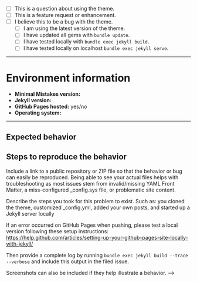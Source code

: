 <!--
  Before submitting please search open and closed issues at 
  https://github.com/mmistakes/minimal-mistakes/issues to avoid duplication.

  Feel free to use the following as a template and remove or add fields as you 
  see fit. You can convert `[ ]` into `[x]` completed check boxes.
-->

- [ ] This is a question about using the theme.
- [ ] This is a feature request or enhancement.
- [ ] I believe this to be a bug with the theme.
  - [ ] I am using the latest version of the theme.
  - [ ] I have updated all gems with `bundle update`.
  - [ ] I have tested locally with `bundle exec jekyll build`.
  - [ ] I have tested locally on localhost `bundle exec jekyll serve`.

---

# Environment information

<!--
  Please include theme version, Jekyll version, whether you are hosting with
  GitHub Pages, and the operating system you are on or tested with.
-->

- **Minimal Mistakes version:**
- **Jekyll version:**
- **GitHub Pages hosted:** yes/no
- **Operating system:**

---

## Expected behavior

<!--
  Describe the intended output or what you expected to see.
-->

## Steps to reproduce the behavior

  Include a link to a public repository or ZIP file so that the behavior or bug
  can easily be reproduced. Being able to see your actual files helps with
  troubleshooting as most issues stem from invalid/missing YAML Front Matter, a
  miss-configured _config.sys file, or problematic site content.

  Describe the steps you took for this problem to exist. Such as: you cloned the
  theme, customized _config.yml, added your own posts, and started up a Jekyll
  server locally

  If an error occurred on GitHub Pages when pushing, please test a local version
  following these setup instructions: 
  https://help.github.com/articles/setting-up-your-github-pages-site-locally-with-jekyll/

  Then provide a complete log by running `bundle exec jekyll build --trace --verbose`
  and include this output in the filed issue.

  Screenshots can also be included if they help illustrate a behavior.
-->
